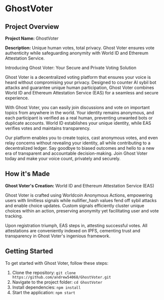 # GhostVoter

## Project Overview

**Project Name:** GhostVoter

**Description:** Unique human votes, total privacy. Ghost Voter ensures vote authenticity while safeguarding anonymity with World ID and Ethereum Attestation Service.

Introducing Ghost Voter: Your Secure and Private Voting Solution

Ghost Voter is a decentralized voting platform that ensures your voice is heard without compromising your privacy. Designed to counter AI sybil bot attacks and guarantee unique human participation, Ghost Voter combines World ID and Ethereum Attestation Service (EAS) for a seamless and secure experience.

With Ghost Voter, you can easily join discussions and vote on important topics from anywhere in the world. Your identity remains anonymous, and each participant is verified as a real human, preventing unwanted bots or duplicate accounts. World ID establishes your unique identity, while EAS verifies votes and maintains transparency.

Our platform enables you to create topics, cast anonymous votes, and even relay concerns without revealing your identity, all while contributing to a decentralized ledger. Say goodbye to biased outcomes and hello to a new era of transparent and accountable decision-making. Join Ghost Voter today and make your voice count, privately and securely.

## How it's Made

**Ghost Voter's Creation:** World ID and Ethereum Attestation Service (EAS)

Ghost Voter is crafted using Worldcoin Anonymous Actions, empowering users with limitless signals while nullifier_hash values fend off sybil attacks and enable choice updates. Custom signals efficiently cluster unique choices within an action, preserving anonymity yet facilitating user and vote tracking.

Upon registration triumph, EAS steps in, attesting successful votes. All attestations are conveniently indexed on IPFS, cementing trust and transparency in Ghost Voter's ingenious framework.

## Getting Started

To get started with Ghost Voter, follow these steps:

1. Clone the repository: `git clone https://github.com/andrew54068/GhostVoter.git`
2. Navigate to the project folder: `cd GhostVoter`
3. Install dependencies: `npm install`
4. Start the application: `npm start`
